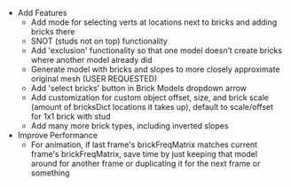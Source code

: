 * Add Features
    * Add mode for selecting verts at locations next to bricks and adding bricks there
    * SNOT (studs not on top) functionality
    * Add 'exclusion' functionality so that one model doesn’t create bricks where another model already did
    * Generate model with bricks and slopes to more closely approximate original mesh (USER REQUESTED)
    * Add 'select bricks' button in Brick Models dropdown arrow
    * Add customization for custom object offset, size, and brick scale (amount of bricksDict locations it takes up), default to scale/offset for 1x1 brick with stud
    * Add many more brick types, including inverted slopes
* Improve Performance
    * For animation, if last frame's brickFreqMatrix matches current frame's brickFreqMatrix, save time by just keeping that model around for another frame or duplicating it for the next frame or something
